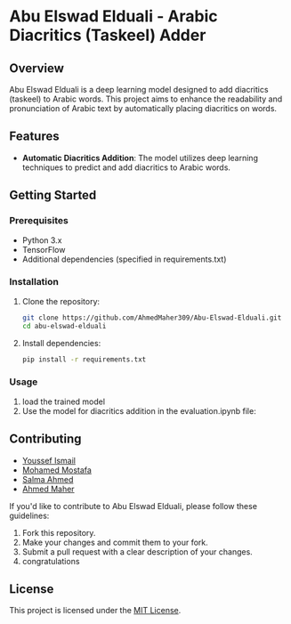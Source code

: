 # Abu Elswad Elduali - Arabic Diacritics (Taskeel) Adder

## Overview

Abu Elswad Elduali is a deep learning model designed to add diacritics (taskeel) to Arabic words. This project aims to enhance the readability and pronunciation of Arabic text by automatically placing diacritics on words.

## Features

- **Automatic Diacritics Addition**: The model utilizes deep learning techniques to predict and add diacritics to Arabic words.


## Getting Started

### Prerequisites

- Python 3.x
- TensorFlow
- Additional dependencies (specified in requirements.txt)

### Installation

1. Clone the repository:

    ```bash
    git clone https://github.com/AhmedMaher309/Abu-Elswad-Elduali.git
    cd abu-elswad-elduali
    ```

2. Install dependencies:

    ```bash
    pip install -r requirements.txt
    ```

### Usage

1. load the trained model
2. Use the model for diacritics addition in the evaluation.ipynb file:


## Contributing
- [Youssef Ismail](https://github.com/YoussefIsmail1337)
- [Mohamed Mostafa](https://github.com/MohamedMostafa100)
- [Salma Ahmed](https://github.com/salma-ahmed9)
- [Ahmed Maher](https://github.com/AhmedMaher309)

If you'd like to contribute to Abu Elswad Elduali, please follow these guidelines:
 1. Fork this repository.
 2. Make your changes and commit them to your fork.
 3. Submit a pull request with a clear description of your changes.
 4. congratulations

## License

This project is licensed under the [MIT License](LICENSE).

